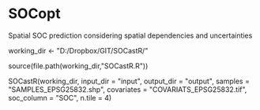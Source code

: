 # SOCopt
Spatial SOC prediction considering spatial dependencies and uncertainties 

  working_dir <- "D:/Dropbox/GIT/SOCastR/"
  
  source(file.path(working_dir,"SOCastR.R"))
  
  SOCastR(working_dir,
          input_dir = "input",
          output_dir = "output",
          samples = "SAMPLES_EPSG25832.shp",
          covariates = "COVARIATS_EPSG25832.tif",
          soc_column = "SOC",
          n.tile = 4)
  
